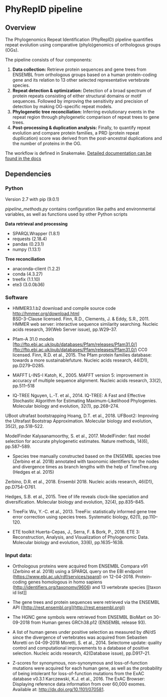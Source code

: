 ﻿# PhyRepID pipeline

## Overview

The Phylogenomics Repeat Identification 
(PhyRepID) pipeline quantifies repeat evolution using comparative (phylo)genomics of orthologous groups (OGs). 

The pipeline consists of four components: 

 1. **Data collection:** Retrieve protein sequences and gene trees from ENSEMBL from orthologous groups based  on a human protein-coding gene and its relation to 13 other selected representative vertebrate species.
 2. **Repeat detection & optimization:** Detection of a broad spectrum of protein repeats consisting of either structural domains or motif sequences. Followed by improving the sensitivity and precision of detection by making OG-specific repeat models.
 4. **Phylogenetic tree reconciliation:** Inferring evolutionary events in the repeat region through phylogenetic comparison of repeat trees to gene trees.
 5. **Post-processing & duplication analysis:** Finally, to quantify repeat evolution and compare protein families, a PRD (protein repeat dupllication) score was derived from the post-ancestral duplications and the number of proteins in the OG.

The workflow is defined in Snakemake.
[Detailed documentation can be found in the docs](docs/pipeline_documentation.md)

## Dependencies

### Python
Version 2.7 with pip (9.0.1)

 *pipeline\_methods.py* contains configuration like paths and environmental variables, as well as functions used by other Python scripts

**Data retrieval and processing**
 - SPARQLWrapper (1.8.1) 
 - requests (2.18.4) 
 - pandas (0.23.1) 
 - numpy (1.13.1)

**Tree reconciliation** 
 - anaconda-client (1.2.2)
 - conda (4.3.27) 
 - treefix (1.1.10) 
 - ete3 (3.0.0b36)

### Software

- HMMER3.1.b2 download and compile source code [http://hmmer.org/download.html  
](http://hmmer.org/download.html) 
BSD-3-Clause licensed.
 Finn, R.D., Clements, J. & Eddy, S.R., 2011. HMMER web server: interactive sequence similarity searching. Nucleic acids research, 39(Web Server issue), pp.W29–37.
 
- Pfam-A 31.0 models [ftp://ftp.ebi.ac.uk/pub/databases/Pfam/releases/Pfam31.0/](ftp://ftp.ebi.ac.uk/pub/databases/Pfam/releases/Pfam31.0/)
CC0 licensed.
Finn, R.D. et al., 2015. The Pfam protein families database: towards a more sustainablefuture. Nucleic acids research, 44(D1), pp.D279–D285.


-   MAFFT L-INS-I 
Katoh, K., 2005. MAFFT version 5: improvement in accuracy of multiple sequence alignment. Nucleic acids research, 33(2), pp.511–518    

  

 -   IQ-TREE 
Nguyen, L.-T. et al., 2014. IQ-TREE: A Fast and Effective Stochastic Algorithm for Estimating Maximum-Likelihood Phylogenies. Molecular biology and evolution, 32(1), pp.268–274.

UBoot ultrafast bootstrapping
Hoang, D.T. et al., 2018. UFBoot2: Improving the Ultrafast Bootstrap Approximation. Molecular biology and evolution, 35(2), pp.518–522.

ModelFinder 
Kalyaanamoorthy, S. et al., 2017. ModelFinder: fast model selection for accurate phylogenetic estimates. Nature methods, 14(6), pp.587–589.
  

-   Species tree manually constructed based on the ENSEMBL species tree (Zerbino et al. 2018) annotated with taxonomic identifiers for the nodes and divergence times as branch lengths with the help of TimeTree.org (Hedges et al. 2015)

Zerbino, D.R. et al., 2018. Ensembl 2018. Nucleic acids research, 46(D1), pp.D754–D761.

Hedges, S.B. et al., 2015. Tree of life reveals clock-like speciation and diversification. Molecular biology and evolution, 32(4), pp.835–845.  

-   TreeFix
Wu, Y.-C. et al., 2013. TreeFix: statistically informed gene tree error correction using species trees. Systematic biology, 62(1), pp.110–120.
  

-   ETE toolkit 
Huerta-Cepas, J., Serra, F. & Bork, P., 2016. ETE 3: Reconstruction, Analysis, and Visualization of Phylogenomic Data. Molecular biology and evolution, 33(6), pp.1635–1638.

### Input data:  

- Orthologous proteins were acquired from ENSEMBL Compara v91 (Zerbino et al. 2018) using a SPARQL query on the EBI endpoint (https://www.ebi.ac.uk/rdf/services/sparql) on 12-04-2018. Protein-coding genes homologous in homo sapiens (http://identifiers.org/taxonomy/9606) and 13 vertebrate species [[taxon id list]]
  
- The gene trees and protein sequences were retrieved via the ENSEMBL API ([http://rest.ensembl.org](http://rest.ensembl.org))
  
- The HGNC gene symbols were retrieved from ENSEMBL BioMart on 30-09-2018 from Human genes GRCh38.p12 (ENSEMBL release 93).

 
- A list of human genes under positive selection as measured by dN/dS since the divergence of vertebrates was acquired from Sebastien Moretti on 04-09-2018
Moretti, S. et al., 2014. Selectome update: quality control and computational improvements to a database of positive selection. Nucleic acids research, 42(Database issue), pp.D917–21.


- Z-scores for synonymous, non-synonymous and loss-of-function mutations were acquired for each human gene, as well as the probability of being intolerant for loss-of-function mutations from the ExAC database v0.3.1 
Karczewski, K.J. et al., 2016. The ExAC Browser: Displaying reference data information from over 60,000 exomes. Available at: http://dx.doi.org/10.1101/070581.


